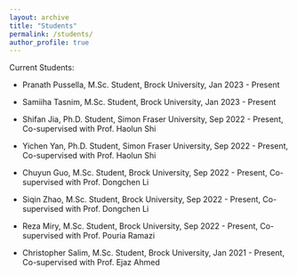 ```yaml
---
layout: archive
title: "Students"
permalink: /students/
author_profile: true
---
```



Current Students:

* Pranath Pussella, M.Sc. Student, Brock University, Jan 2023 - Present

* Samiiha Tasnim, M.Sc. Student,  Brock University, Jan 2023 - Present

* Shifan Jia, Ph.D. Student, Simon Fraser University, Sep 2022 - Present, 
Co-supervised with Prof. Haolun Shi

* Yichen Yan, Ph.D. Student, Simon Fraser University, Sep 2022 - Present, 
Co-supervised with Prof. Haolun Shi

* Chuyun Guo, M.Sc. Student,  Brock University, Sep 2022 - Present, 
Co-supervised with Prof. Dongchen Li

* Siqin Zhao, M.Sc. Student, Brock University, Sep 2022 - Present, 
Co-supervised with Prof. Dongchen Li

* Reza Miry, M.Sc. Student, Brock University, Sep 2022 - Present, 
Co-supervised with Prof. Pouria Ramazi

* Christopher Salim, M.Sc. Student, Brock University, Jan 2021 - Present, 
Co-supervised with Prof. Ejaz Ahmed